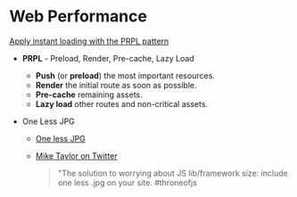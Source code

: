 # Web Performance


[Apply instant loading with the PRPL pattern](https://web.dev/apply-instant-loading-with-prpl/)

* **PRPL** - Preload, Render, Pre-cache, Lazy Load
  * **Push** (or **preload**) the most important resources.
  * **Render** the initial route as soon as possible.
  * **Pre-cache** remaining assets.
  * **Lazy load** other routes and non-critical assets.

* One Less JPG

  * [One less JPG](https://www.fourkitchens.com/blog/article/one-less-jpg/)
  * [Mike Taylor on Twitter](https://twitter.com/miketaylr/status/227056824275333120)

    > "The solution to worrying about JS lib/framework size: include one less .jpg on your site. #throneofjs

